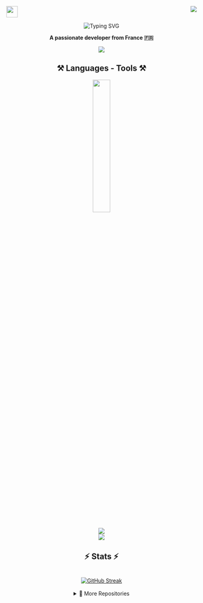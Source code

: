 <a href="https://github.com/prestigetonio"><img src="https://user-images.githubusercontent.com/74038190/214644152-52f47eb3-5e31-4f47-8758-05c9468d5596.gif" width="30px"></a><a href="https://github.com/prestigetonio"><img align="right" width ="%" src="https://komarev.com/ghpvc/?username=prestigetonio&style=for-the-badge&color=blue"></a>

<p align="center">
<img src="https://readme-typing-svg.demolab.com?font=impact&weight=700&size=55&duration=4000&pause=1000&color=D73C3C&background=FFFFFF00&center=true&vCenter=true&width=435&lines=𝑯𝒆𝒍𝒍𝒐+𝑰'𝒎+𝑻𝒐𝒏𝒚" alt="Typing SVG" />
</p>
<p align="center"><strong>A passionate developer from France 🇫🇷</strong></p>
<div align="center">
<a href="https://linkedin.com/in/tony-fournales" target="_blank">
    <img src="https://img.shields.io/badge/LinkedIn-0077B5?style=for-the-badge&logo=linkedin&logoColor=white" target="_blank" />
</a>
</div>


<H2 align="center">⚒️ Languages - Tools ⚒️</H2>
<div align="center">
    <img src="https://media.giphy.com/media/WUlplcMpOCEmTGBtBW/giphy.gif" style="width: 30%;" />
<br><br>
    <img src="https://skillicons.dev/icons?i=c,python,html,css,php" />
<br>
    <img src="https://skillicons.dev/icons?i=vscode,github" />
</div>

<h2 align="center">⚡ Stats ⚡</h2>
<div align="center">
<br>
<a href="https://git.io/streak-stats"><img src="https://streak-stats.demolab.com?user=prestigetonio&theme=blood-dark&card_width=800&card_height=180&fire=FFC92F&ring=9D6767" alt="GitHub Streak" /></a>
</div>
<br>
<details close align="center">
  <summary>📁 More Repositories</summary><br>
    
  [![TaxisOccitan Card](https://github-readme-stats.vercel.app/api/pin?username=prestigetonio&repo=TaxisOccitan&theme=algolia)](https://github.com/prestigetonio/TaxisOccitan)
  
</details>



